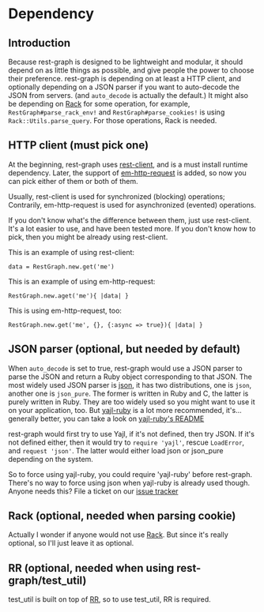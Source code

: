 
# Dependency

## Introduction

Because rest-graph is designed to be lightweight and modular, it should
depend on as little things as possible, and give people the power to choose
their preference. rest-graph is depending on at least a HTTP client, and
optionally depending on a JSON parser if you want to auto-decode the JSON
from servers. (and `auto_decode` is actually the default.) It might also be
depending on [Rack][] for some operation, for example,
`RestGraph#parse_rack_env!` and `RestGraph#parse_cookies!` is using
`Rack::Utils.parse_query`. For those operations, Rack is needed.

[Rack]: https://github.com/rack/rack

## HTTP client (must pick one)

At the beginning, rest-graph uses [rest-client][], and is a must install
runtime dependency. Later, the support of [em-http-request][] is added,
so now you can pick either of them or both of them.

Usually, rest-client is used for synchronized (blocking) operations;
Contrarily, em-http-request is used for asynchronized (evented) operations.

If you don't know what's the difference between them, just use rest-client.
It's a lot easier to use, and have been tested more. If you don't know how
to pick, then you might be already using rest-client.

This is an example of using rest-client:

    data = RestGraph.new.get('me')

This is an example of using em-http-request:

    RestGraph.new.aget('me'){ |data| }

This is using em-http-request, too:

    RestGraph.new.get('me', {}, {:async => true}){ |data| }

[rest-client]: https://github.com/archiloque/rest-client
[em-http-request]: https://github.com/igrigorik/em-http-request

## JSON parser (optional, but needed by default)

When `auto_decode` is set to true, rest-graph would use a JSON parser to
parse the JSON and return a Ruby object corresponding to that JSON. The most
widely used JSON parser is [json][], it has two distributions, one is `json`,
another one is `json_pure`. The former is written in Ruby and C, the latter
is purely written in Ruby. They are too widely used so you might want to
use it on your application, too. But [yajl-ruby][] is a lot more recommended,
it's... generally better, you can take a look on [yajl-ruby's README][]

rest-graph would first try to use Yajl, if it's not defined, then try JSON.
If it's not defined either, then it would try to `require 'yajl'`, rescue
`LoadError`, and `request 'json'`. The latter would either load json or
json_pure depending on the system.

So to force using yajl-ruby, you could require 'yajl-ruby' before rest-graph.
There's no way to force using json when yajl-ruby is already used though.
Anyone needs this? File a ticket on our [issue tracker][]

[json]: https://github.com/flori/json
[yajl-ruby]: https://github.com/brianmario/yajl-ruby
[yajl-ruby's README]: https://github.com/brianmario/yajl-ruby/blob/master/README.rdoc
[issue tracker]: https://github.com/godfat/rest-graph/issues

## Rack (optional, needed when parsing cookie)

Actually I wonder if anyone would not use [Rack][]. But since it's really
optional, so I'll just leave it as optional.

## RR (optional, needed when using rest-graph/test_util)

test_util is built on top of [RR][], so to use test_util, RR is required.

[RR]: https://github.com/btakita/rr
